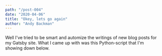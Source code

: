 ```yaml
---
path: "/post-004"
date: "2020-04-06"
title: "Okey, lets go again"
author: "Andy Backman"
---
```


Well I've tried to be smart and automize the writings of new blog posts for my Gatsby site. What I came up with was this Python-script that I'm showing down below.
